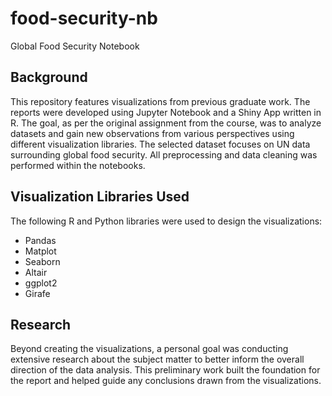 # food-security-nb
Global Food Security Notebook

## Background

This repository features visualizations from previous graduate work. The reports were developed using Jupyter Notebook and a Shiny App written in R. The goal, as per the original assignment from the course, was to analyze datasets and gain new observations from various perspectives using different visualization libraries. The selected dataset focuses on UN data surrounding global food security. All preprocessing and data cleaning was performed within the notebooks.

## Visualization Libraries Used

The following R and Python libraries were used to design the visualizations:

 - Pandas
 - Matplot
 - Seaborn
 - Altair
 - ggplot2
 - Girafe

## Research

Beyond creating the visualizations, a personal goal was conducting extensive research about the subject matter to better inform the overall direction of the data analysis. This preliminary work built the foundation for the report and helped guide any conclusions drawn from the visualizations.